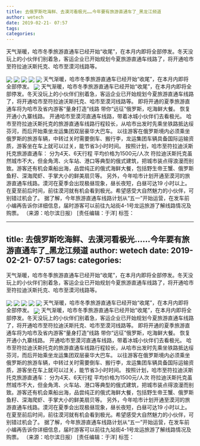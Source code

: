 ```yaml
---
title: 去俄罗斯吃海鲜、去漠河看极光……今年要有旅游直通车了_黑龙江频道
author: wetech
date: 2019-02-21- 07:57
tags: 
categories: 
---
```

天气渐暖，哈市冬季旅游直通车已经开始“收尾”，在本月内即将全部停发。冬天没玩上的小伙伴们别着急，客运企业已开始规划今夏旅游直通车线路了，将开通哈市至符拉迪沃斯托克、哈市至漠河线路等。
<!-- more -->
                
<img align="center" border="0" src="http://p0.ifengimg.com/a/2019_08/e59a9407b05a542_size582_w587_h421.png" />
                
<img align="center" border="0" src="http://p3.ifengimg.com/a/2019_08/0529555928583d2_size441_w636_h375.png" />
            
<img align="center" border="0" src="http://p1.ifengimg.com/a/2019_08/80545564f524cd5_size937_w610_h589.png" />
<img align="center" border="0" src="http://p2.ifengimg.com/a/2019_08/e20c782dfd49d95_size756_w676_h511.png" />
<img align="center" border="0" src="http://p1.ifengimg.com/a/2019_08/ba501babcad34c0_size669_w678_h466.png" />
天气渐暖，哈市冬季旅游直通车已经开始“收尾”，在本月内即将全部停发。
<img align="center" border="0" src="http://p2.ifengimg.com/a/2016/0810/204c433878d5cf9size1_w16_h16.png" />
天气渐暖，哈市冬季旅游直通车已经开始“收尾”，在本月内即将全部停发。冬天没玩上的小伙伴们别着急，客运企业已开始规划今夏旅游直通车线路了，将开通哈市至符拉迪沃斯托克、哈市至漠河线路等。
即将开通的夏季旅游直通车将为哈市及省内游客“量身打造”线路
带你“远征”俄罗斯，吃海鲜大餐。
恢复开通小九寨线路。
开通哈市至漠河直通车线路，带着冰城小伙伴们去看极光。
哈市至符拉迪沃斯托克的旅游直通车线路行程较长，从哈市出发时先乘坐铁路抵达绥芬河，而后开始乘坐龙运集团双层豪华大巴车。
以往游客在俄罗斯境内必须乘坐俄罗斯的旅游车辆，中转过关时需要倒车、搬行李，龙运集团车辆具备国际运输资质，游客坐在车上就可以过关，能节省3小时时间。
按照计划，哈市至符拉迪沃斯托克旅游直通车：
分为4天、6天行程
平均价格为1500元/人次
符拉迪沃斯托克虽然城市不大，但金角湾、火车站、港口等典型的俄式建筑，把城市装点得浪漫而别致。游客还有机会乘船出海，品尝纯正的俄式海鲜大餐，包括野生帝王蟹、俄罗斯鱼籽、深海爬虾、手掌大小的鲜美扇贝等。
另外，今年哈市计划开通至漠河的旅游直通车线路。漠河在夏季会出现极昼现象，昼长夜短，白昼可达19 小时以上。在夏至前后时间，前往漠河就有机会看到极光。希望感受大自然魅力的小伙伴，可别错过机会了。
据了解，今年旅游直通车线路计划从“五一”开始运营，在发车前小编再告诉你详细信息，届时游客可以前往九站街4-1号龙运旅游了解线路情况及购票。
（来源：哈尔滨日报）
[责任编辑：于洋]
标签：
 
 
 
             
---
title: 去俄罗斯吃海鲜、去漠河看极光……今年要有旅游直通车了_黑龙江频道
author: wetech
date: 2019-02-21- 07:57
tags: 
categories: 
---
天气渐暖，哈市冬季旅游直通车已经开始“收尾”，在本月内即将全部停发。冬天没玩上的小伙伴们别着急，客运企业已开始规划今夏旅游直通车线路了，将开通哈市至符拉迪沃斯托克、哈市至漠河线路等。
<!-- more -->
                
<img align="center" border="0" src="http://p0.ifengimg.com/a/2019_08/e59a9407b05a542_size582_w587_h421.png" />
                
<img align="center" border="0" src="http://p3.ifengimg.com/a/2019_08/0529555928583d2_size441_w636_h375.png" />
            
<img align="center" border="0" src="http://p1.ifengimg.com/a/2019_08/80545564f524cd5_size937_w610_h589.png" />
<img align="center" border="0" src="http://p2.ifengimg.com/a/2019_08/e20c782dfd49d95_size756_w676_h511.png" />
<img align="center" border="0" src="http://p1.ifengimg.com/a/2019_08/ba501babcad34c0_size669_w678_h466.png" />
天气渐暖，哈市冬季旅游直通车已经开始“收尾”，在本月内即将全部停发。
<img align="center" border="0" src="http://p2.ifengimg.com/a/2016/0810/204c433878d5cf9size1_w16_h16.png" />
天气渐暖，哈市冬季旅游直通车已经开始“收尾”，在本月内即将全部停发。冬天没玩上的小伙伴们别着急，客运企业已开始规划今夏旅游直通车线路了，将开通哈市至符拉迪沃斯托克、哈市至漠河线路等。
即将开通的夏季旅游直通车将为哈市及省内游客“量身打造”线路
带你“远征”俄罗斯，吃海鲜大餐。
恢复开通小九寨线路。
开通哈市至漠河直通车线路，带着冰城小伙伴们去看极光。
哈市至符拉迪沃斯托克的旅游直通车线路行程较长，从哈市出发时先乘坐铁路抵达绥芬河，而后开始乘坐龙运集团双层豪华大巴车。
以往游客在俄罗斯境内必须乘坐俄罗斯的旅游车辆，中转过关时需要倒车、搬行李，龙运集团车辆具备国际运输资质，游客坐在车上就可以过关，能节省3小时时间。
按照计划，哈市至符拉迪沃斯托克旅游直通车：
分为4天、6天行程
平均价格为1500元/人次
符拉迪沃斯托克虽然城市不大，但金角湾、火车站、港口等典型的俄式建筑，把城市装点得浪漫而别致。游客还有机会乘船出海，品尝纯正的俄式海鲜大餐，包括野生帝王蟹、俄罗斯鱼籽、深海爬虾、手掌大小的鲜美扇贝等。
另外，今年哈市计划开通至漠河的旅游直通车线路。漠河在夏季会出现极昼现象，昼长夜短，白昼可达19 小时以上。在夏至前后时间，前往漠河就有机会看到极光。希望感受大自然魅力的小伙伴，可别错过机会了。
据了解，今年旅游直通车线路计划从“五一”开始运营，在发车前小编再告诉你详细信息，届时游客可以前往九站街4-1号龙运旅游了解线路情况及购票。
（来源：哈尔滨日报）
[责任编辑：于洋]
标签：
 
 
 
             
